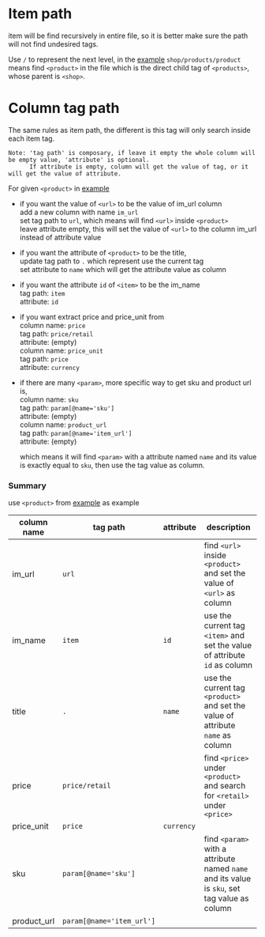# Item path
item will be find recursively in entire file, so it is better make sure the path will not find undesired tags.

Use `/` to represent the next level, in the [example](https://github.com/fcharmy/xml2csv/blob/master/README.md#example) `shop/products/product` means find `<product>` in the file which is the direct child tag of `<products>`, whose parent is `<shop>`.

# Column tag path
The same rules as item path, the different is this tag will only search inside each item tag.  
```
Note: 'tag path' is composary, if leave it empty the whole column will be empty value, 'attribute' is optional.  
      If attribute is empty, column will get the value of tag, or it will get the value of attribute.
```

For given `<product>` in [example](https://github.com/fcharmy/xml2csv/blob/master/README.md#example)

* if you want the value of `<url>` to be the value of im_url column  
  add a new column with name `im_url`   
  set tag path to `url`, which means will find `<url>` inside `<product>`  
  leave attribute empty, this will set the value of `<url>` to the column im_url instead of attribute value  
  
* if you want the attribute of `<product>` to be the title,  
  update tag path to `.` which represent use the current tag   
  set attribute to `name` which will get the attribute value as column  
 
* if you want the attribute `id` of `<item>` to be the im_name  
  tag path: `item`  
  attribute: `id`  

* if you want extract price and price_unit from <price>  
  column name: `price`  
    tag path: `price/retail`  
    attribute: (empty)  
  column name: `price_unit`  
    tag path: `price`  
    attribute: `currency`  

* if there are many `<param>`, more specific way to get sku and product url is,  
  column name: `sku`  
    tag path: `param[@name='sku']`  
    attribute: (empty)  
  column name: `product_url`  
    tag path: `param[@name='item_url']`  
    attribute: (empty)
  
  which means it will find `<param>` with a attribute named `name` and its value is exactly equal to `sku`, then use the tag value as column.
  
### Summary 
use `<product>` from [example](https://github.com/fcharmy/xml2csv/blob/master/README.md#example) as example
               
| column name        | tag path                 | attribute  | description  |
| ------------------ | ------------------------ | ---------- | ------------ |
| im_url             | `url`                    |            | find `<url>` inside `<product>` and set the value of `<url>` as column  |
| im_name            | `item`                   | `id`       | use the current tag `<item>` and set the value of attribute `id` as column  |
| title              | `.`                      | `name`     | use the current tag `<product>` and set the value of attribute `name` as column  |
| price              | `price/retail`           |            | find `<price>` under `<product>` and search for `<retail>` under `<price>` |
| price_unit         | `price`                  | `currency` |              |
| sku                | `param[@name='sku']`     |            | find `<param>` with a attribute named `name` and its value is `sku`, set tag value as column |
| product_url        | `param[@name='item_url']`|            |              |
